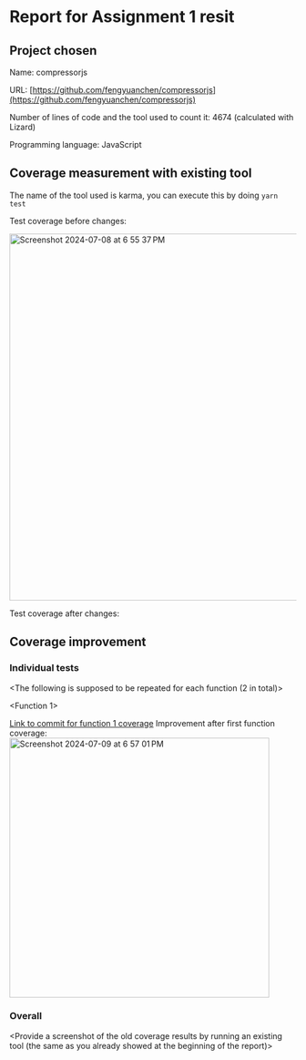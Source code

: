 # Report for Assignment 1 resit

## Project chosen

Name: compressorjs

URL: [https://github.com/fengyuanchen/compressorjs](https://github.com/fengyuanchen/compressorjs)

Number of lines of code and the tool used to count it: 4674 (calculated with Lizard)

Programming language: JavaScript

## Coverage measurement with existing tool

<Inform the name of the existing tool that was executed and how it was executed>

The name of the tool used is karma, you can execute this by doing `yarn test`

Test coverage before changes:

<img width="644" alt="Screenshot 2024-07-08 at 6 55 37 PM" src="https://github.com/Xignotic84/compressorjs/assets/38007603/e5918c23-74fc-49b1-8c9e-60730517a5fe">

Test coverage after changes:
<Show the coverage results provided by the existing tool with a screenshot>

## Coverage improvement

### Individual tests

<The following is supposed to be repeated for each function (2 in total)>

<Function 1>

[Link to commit for function 1 coverage](https://github.com/Xignotic84/compressorjs/commit/4e47e187cce7082848ac758b3b41774db0810df1)
Improvement after first function coverage: 
<img width="456" alt="Screenshot 2024-07-09 at 6 57 01 PM" src="https://github.com/Xignotic84/compressorjs/assets/38007603/04d668a5-1377-4559-aeaf-ed9e47fbe602">


<Provide a screenshot of the old coverage results for such function>

<Provide a screenshot of the new coverage results for such function>

<State the coverage improvement with a number and elaborate on why the coverage is improved>

### Overall

<Provide a screenshot of the old coverage results by running an existing tool (the same as you already showed at the beginning of the report)>

<Provide a screenshot of the new coverage results by running the existing tool using all test modifications>
